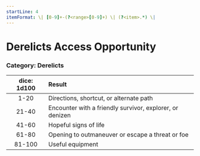 ```yaml
---
startLine: 4
itemFormat: \| [0-9]+-(?<range>[0-9]+) \| (?<item>.*) \|
---
```

# Derelicts Access Opportunity
### Category: Derelicts

| dice: 1d100 | Result |
|:----:|:-------|
| 1-20 | Directions, shortcut, or alternate path |
| 21-40 | Encounter with a friendly survivor, explorer, or denizen |
| 41-60 | Hopeful signs of life |
| 61-80 | Opening to outmaneuver or escape a threat or foe |
| 81-100 | Useful equipment |